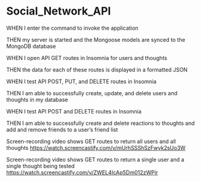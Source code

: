 # Social_Network_API

WHEN I enter the command to invoke the application


THEN my server is started and the Mongoose models are synced to the MongoDB database


WHEN I open API GET routes in Insomnia for users and thoughts


THEN the data for each of these routes is displayed in a formatted JSON


WHEN I test API POST, PUT, and DELETE routes in Insomnia


THEN I am able to successfully create, update, and delete users and thoughts in my database


WHEN I test API POST and DELETE routes in Insomnia


THEN I am able to successfully create and delete reactions to thoughts and add and remove friends to a user’s friend list





Screen-recording video shows GET routes to return all users and all thoughts 
https://watch.screencastify.com/v/mUrhSSShSzFwyk2sUo3W






Screen-recording video shows GET routes to return a single user and a single thought being tested 
https://watch.screencastify.com/v/ZWEL4IcAp5Dm012zWPir
